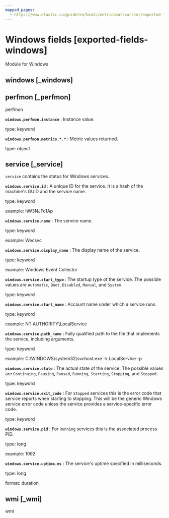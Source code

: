 ```yaml
---
mapped_pages:
  - https://www.elastic.co/guide/en/beats/metricbeat/current/exported-fields-windows.html
---
```


<!-- This file is generated! See scripts/generate_fields_docs.py -->

# Windows fields [exported-fields-windows]

Module for Windows

## windows [_windows]



## perfmon [_perfmon]

perfmon

**`windows.perfmon.instance`**
:   Instance value.

type: keyword


**`windows.perfmon.metrics.*.*`**
:   Metric values returned.

type: object


## service [_service]

`service` contains the status for Windows services.

**`windows.service.id`**
:   A unique ID for the service. It is a hash of the machine's GUID and the service name.

type: keyword

example: hW3NJFc1Ap


**`windows.service.name`**
:   The service name.

type: keyword

example: Wecsvc


**`windows.service.display_name`**
:   The display name of the service.

type: keyword

example: Windows Event Collector


**`windows.service.start_type`**
:   The startup type of the service. The possible values are `Automatic`, `Boot`, `Disabled`, `Manual`, and `System`.

type: keyword


**`windows.service.start_name`**
:   Account name under which a service runs.

type: keyword

example: NT AUTHORITY\LocalService


**`windows.service.path_name`**
:   Fully qualified path to the file that implements the service, including arguments.

type: keyword

example: C:\WINDOWS\system32\svchost.exe -k LocalService -p


**`windows.service.state`**
:   The actual state of the service. The possible values are `Continuing`, `Pausing`, `Paused`, `Running`, `Starting`, `Stopping`, and `Stopped`.

type: keyword


**`windows.service.exit_code`**
:   For `Stopped` services this is the error code that service reports when starting to stopping. This will be the generic Windows service error code unless the service provides a service-specific error code.

type: keyword


**`windows.service.pid`**
:   For `Running` services this is the associated process PID.

type: long

example: 1092


**`windows.service.uptime.ms`**
:   The service's uptime specified in milliseconds.

type: long

format: duration


## wmi [_wmi]

wmi

